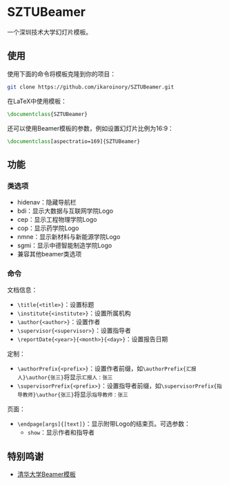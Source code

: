 # SZTUBeamer

一个深圳技术大学幻灯片模板。

## 使用

使用下面的命令将模板克隆到你的项目：
```sh
git clone https://github.com/ikaroinory/SZTUBeamer.git
```

在LaTeX中使用模板：
```tex
\documentclass{SZTUBeamer}
```

还可以使用Beamer模板的参数，例如设置幻灯片比例为16:9：
```tex
\documentclass[aspectratio=169]{SZTUBeamer}
```

## 功能

### 类选项

- hidenav：隐藏导航栏
- bdi：显示大数据与互联网学院Logo
- cep：显示工程物理学院Logo
- cop：显示药学院Logo
- nmne：显示新材料与新能源学院Logo
- sgmi：显示中德智能制造学院Logo
- 兼容其他beamer类选项

### 命令

文档信息：

- `\title{<title>}`：设置标题
- `\institute{<institute>}`：设置所属机构
- `\author{<author>}`：设置作者
- `\supervisor{<supervisor>}`：设置指导者
- `\reportDate{<year>}{<month>}{<day>}`：设置报告日期

定制：

- `\authorPrefix{<prefix>}`：设置作者前缀，如`\authorPrefix{汇报人}\author{张三}`将显示`汇报人：张三`
- `\supervisorPrefix{<prefix>}`：设置指导者前缀，如`\supervisorPrefix{指导教师}\author{张三}`将显示`指导教师：张三`

页面：

- `\endpage[args]{[text]}`：显示附带Logo的结束页。可选参数：
    - `show`：显示作者和指导者

## 特别鸣谢

- [清华大学Beamer模板](https://github.com/tuna/THU-Beamer-Theme)
